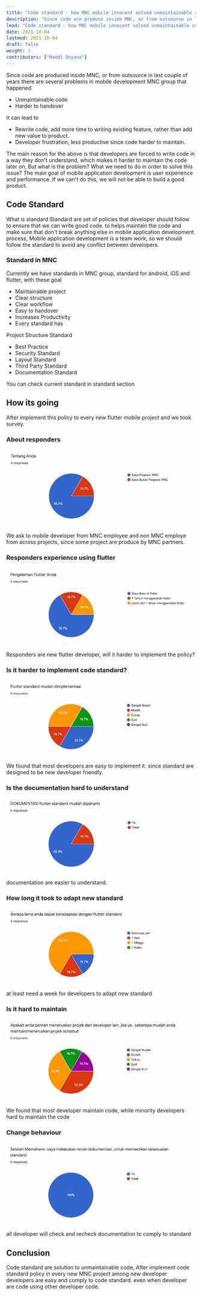```yaml
---
title: "Code standard - how MNC mobile innocent solved unmaintainable code"
description: "Since code are produce inside MNC, or from outsource in last couple of years there are several problems in mobile development MNC group that happened"
lead: "Code standard - how MNC mobile innocent solved unmaintainable code"
date: 2021-10-04
lastmod: 2021-10-04
draft: false
weight: 1
contributors: ["Handi Deyana"]
---
```


Since code are produced inside MNC, or from outsource in last couple of years there are several problems in mobile development MNC group that happened

- Unmaintainable code
- Harder to handover

It can lead to

- Rewrite code, add more time to writing existing feature, rather than add new value to product.
- Developer frustration, less productive since code harder to maintain.

The main reason for the above is that developers are forced to write code in a way they don't understand, which makes it harder to maintain the code later on, But what is the problem? What we need to do in order to solve this issue? The main goal of mobile application development is user experience and performance. If we can't do this, we will not be able to build a good product.

## Code Standard

What is standard
Standard are set of policies that developer should follow to ensure that we can write good code. to helps maintain the code and make sure that don't break anything else in mobile application development process, Mobile application development is a team work, so we should follow the standard to avoid any conflict between developers.

### Standard in MNC

Currently we have standards in MNC group, standard for android, iOS and flutter, with these goal

- Maintainable project
- Clear structure
- Clear workflow
- Easy to handover
- Increases Productivity
- Every standard has

Project Structure Standard

- Best Practice
- Security Standard
- Layout Standard
- Third Party Standard
- Documentation Standard

You can check current standard in standard section

## How its going

After implement this policy to every new flutter mobile project and we took survey.

### About responders

![responder](about.jpeg)

We ask to mobile developer from MNC employee and non MNC employe from across projects, since some project are produce by MNC partners.

### Responders experience using flutter

![experience](experience.jpg)

Responders are new flutter developer, will it harder to implement the policy?

### Is it harder to implement code standard?

![implement](easiertoimplement.jpg)

We found that most developers are easy to implement it. since standard are designed to be new developer friendly.

### Is the documentation hard to understand

![docmudah](dokmudah.jpg)

documentation are easier to understand.

### How long it took to adapt new standard

![howlong](howlong.jpg)

at least need a week for developers to adapt new standard

### Is it hard to maintain

![mantain](mantain.jpg)

We found that most developer maintain code, while minority developers hard to maintain the code

### Change behaviour

![bhv](bhv.jpg)

all developer will check and recheck documentation to comply to standard

## Conclusion

Code standard are solution to unmaintainable code,  After implement code standard policy in every new MNC project among new developer developers are easy and comply to code standard. even when developer are code using other developer code.
